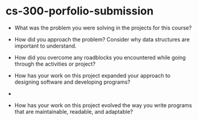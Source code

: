 # cs-300-porfolio-submission


- What was the problem you were solving in the projects for this course?

- How did you approach the problem? Consider why data structures are important to understand.

- How did you overcome any roadblocks you encountered while going through the activities or project?

- How has your work on this project expanded your approach to designing software and developing programs?
- 
- How has your work on this project evolved the way you write programs that are maintainable, readable, and adaptable?
